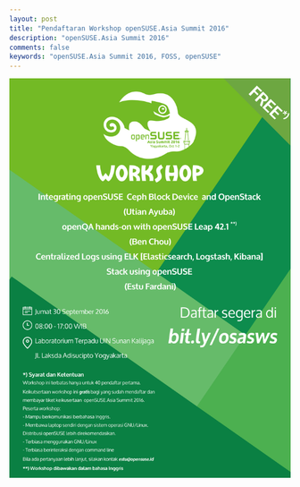 ```yaml
---
layout: post
title: "Pendaftaran Workshop openSUSE.Asia Summit 2016"
description: "openSUSE.Asia Summit 2016"
comments: false
keywords: "openSUSE.Asia Summit 2016, FOSS, openSUSE"
---
```

![](https://raw.githubusercontent.com/cho2/openSUSE-Asia-Summit-2016-artwork/master/poster/workshop.png)
